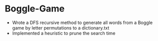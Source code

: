 # Boggle-Game
* Wrote a DFS recursive method to generate all words from a Boggle game by letter permutations to a dictionary.txt
* Implemented a heuristic to prune the search time
